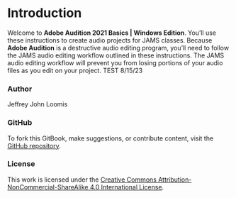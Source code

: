 # Introduction

Welcome to **Adobe Audition 2021 Basics | Windows Edition**. You’ll use these instructions to create audio projects for JAMS classes. Because **Adobe Audition** is a destructive audio editing program, you’ll need to follow the JAMS audio editing workflow outlined in these instructions. The JAMS audio editing workflow will prevent you from losing portions of your audio files as you edit on your project. TEST 8/15/23

### Author

Jeffrey John Loomis

### GitHub

To fork this GitBook, make suggestions, or contribute content, visit the [GitHub repository](https://github.com/jjloomis/adobe-audition-basics-lab-edition-windows).&#x20;

### License

This work is licensed under the [Creative Commons Attribution-NonCommercial-ShareAlike 4.0 International License](https://creativecommons.org/licenses/by-nc-sa/4.0/).

